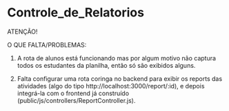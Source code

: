 # Controle_de_Relatorios

ATENÇÃO!

O QUE FALTA/PROBLEMAS:

1. A rota de alunos está funcionando mas por algum motivo não captura todos os estudantes da planilha, então só são exibidos alguns.

2. Falta configurar uma rota coringa no backend para exibir os reports das atividades (algo do tipo http://localhost:3000/report/:id), e depois integrá-la com o frontend já construído (public/js/controllers/ReportController.js).

